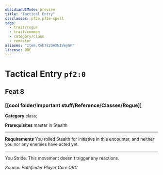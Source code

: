 ```yaml
---
obsidianUIMode: preview
title: "Tactical Entry"
cssclasses: pf2e,pf2e-spell
tags:
  - trait/rogue
  - trait/common
  - category/class
  - remaster
aliases: "Item.Xob7s2QeXNIVeyGP"
license: ORC
---
```

# Tactical Entry `pf2:0`
## Feat 8
### [[cool folder/Important stuff/Reference/Classes/Rogue]]

**Category** class; 



**Prerequisites** master in Stealth
* * *
**Requirements** You rolled Stealth for initiative in this encounter, and neither you nor any enemies have acted yet.

* * *

You Stride. This movement doesn't trigger any reactions.

*Source: Pathfinder Player Core*
*ORC*